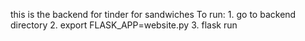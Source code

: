 this is the backend for tinder for sandwiches
To run:
    1. go to backend directory
    2. export FLASK_APP=website.py
    3. flask run